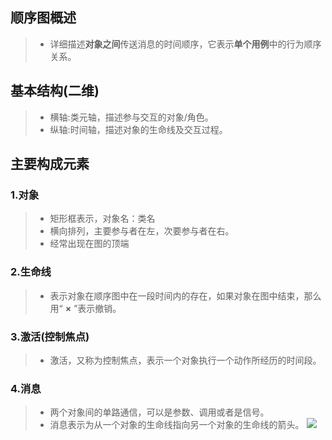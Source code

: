## 顺序图概述
>- 详细描述**对象之间**传送消息的时间顺序，它表示**单个用例**中的行为顺序关系。
## 基本结构(二维)
>- 横轴:类元轴，描述参与交互的对象/角色。
>- 纵轴:时间轴，描述对象的生命线及交互过程。
## 主要构成元素
### 1.对象
>- 矩形框表示，对象名：类名
>- 横向排列，主要参与者在左，次要参与者在右。
>- 经常出现在图的顶端
### 2.生命线
>- 表示对象在顺序图中在一段时间内的存在，如果对象在图中结束，那么用“ **×** ”表示撤销。
### 3.激活(控制焦点)
>- 激活，又称为控制焦点，表示一个对象执行一个动作所经历的时间段。
### 4.消息
>- 两个对象间的单路通信，可以是参数、调用或者是信号。
>- 消息表示为从一个对象的生命线指向另一个对象的生命线的箭头。
>![](https://img-blog.csdnimg.cn/d50c82aa38804ee9a14ef90d191ab1b6.png?x-oss-process=image/watermark,type_d3F5LXplbmhlaQ,shadow_50,text_Q1NETiBARXJpY0l0bWFu,size_20,color_FFFFFF,t_70,g_se,x_16)
